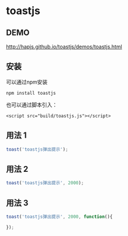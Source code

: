 # toastjs

## DEMO 

http://hapjs.github.io/toastjs/demos/toastjs.html

## 安装

可以通过npm安装

```
npm install toastjs
```

也可以通过脚本引入：

```
<script src="build/toastjs.js"></script>
```

## 用法 1

```javascript
toast('toastjs弹出提示');
```

## 用法 2

```javascript
toast('toastjs弹出提示', 2000);
```

## 用法 3

```javascript
toast('toastjs弹出提示', 2000, function(){

});
```
